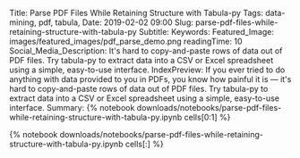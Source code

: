 Title: Parse PDF Files While Retaining Structure with Tabula-py
Tags: data-mining, pdf, tabula, 
Date: 2019-02-02 09:00
Slug: parse-pdf-files-while-retaining-structure-with-tabula-py
Subtitle:
Keywords: 
Featured_Image: images/featured_images/pdf_parse_demo.png
readingTime: 10
Social_Media_Description: It's hard to copy-and-paste rows of data out of PDF files. Try tabula-py to extract data into a CSV or Excel spreadsheet using a simple, easy-to-use interface.
IndexPreview: If you ever tried to do anything with data provided to you in PDFs, you know how painful it is — it's hard to copy-and-paste rows of data out of PDF files. Try tabula-py to extract data into a CSV or Excel spreadsheet using a simple, easy-to-use interface.
Summary: {% notebook downloads/notebooks/parse-pdf-files-while-retaining-structure-with-tabula-py.ipynb cells[0:1] %}

{% notebook downloads/notebooks/parse-pdf-files-while-retaining-structure-with-tabula-py.ipynb cells[:] %}
